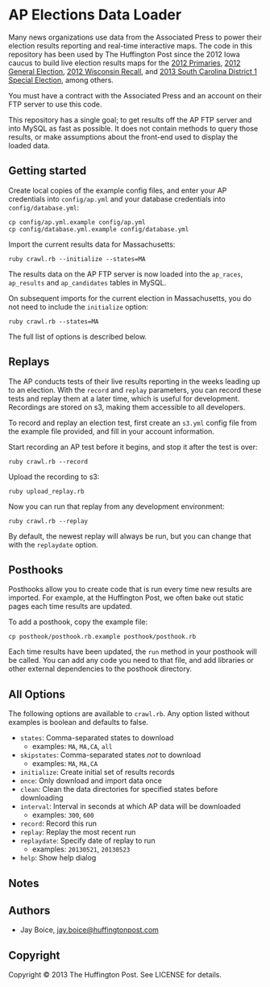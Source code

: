 # AP Elections Data Loader

Many news organizations use data from the Associated Press to power their election results reporting and real-time interactive maps. The code in this repository has been used by The Huffington Post since the 2012 Iowa caucus to build live election results maps for the [2012 Primaries](http://elections.huffingtonpost.com/2012/primaries), [2012 General Election](http://elections.huffingtonpost.com/2012/results), [2012 Wisconsin Recall](http://elections.huffingtonpost.com/2012/wisconsin-recall-results), and [2013 South Carolina District 1 Special Election](http://elections.huffingtonpost.com/2013/mark-sanford-vs-elizabeth-colbert-busch-sc1), among others.

You must have a contract with the Associated Press and an account on their FTP server to use this code.

This repository has a single goal; to get results off the AP FTP server and into MySQL as fast as possible. It does not contain methods to query those results, or make assumptions about the front-end used to display the loaded data.

## Getting started

Create local copies of the example config files, and enter your AP credentials into `config/ap.yml` and your database credentials into `config/database.yml`:

	cp config/ap.yml.example config/ap.yml
	cp config/database.yml.example config/database.yml

Import the current results data for Massachusetts:

	ruby crawl.rb --initialize --states=MA

The results data on the AP FTP server is now loaded into the `ap_races`, `ap_results` and `ap_candidates` tables in MySQL.

On subsequent imports for the current election in Massachusetts, you do not need to include the `initialize` option:

	ruby crawl.rb --states=MA

The full list of options is described below.

## Replays

The AP conducts tests of their live results reporting in the weeks leading up to an election. With the `record` and `replay` parameters, you can record these tests and replay them at a later time, which is useful for development. Recordings are stored on s3, making them accessible to all developers.

To record and replay an election test, first create an `s3.yml` config file from the example file provided, and fill in your account information.

Start recording an AP test before it begins, and stop it after the test is over:

	ruby crawl.rb --record

Upload the recording to s3:

	ruby upload_replay.rb

Now you can run that replay from any development environment:

	ruby crawl.rb --replay

By default, the newest replay will always be run, but you can change that with the `replaydate` option.

## Posthooks

Posthooks allow you to create code that is run every time new results are imported. For example, at the Huffington Post, we often bake out static pages each time results are updated.

To add a posthook, copy the example file:

	cp posthook/posthook.rb.example posthook/posthook.rb

Each time results have been updated, the `run` method in your posthook will be called. You can add any code you need to that file, and add libraries or other external dependencies to the posthook directory.

## All Options

The following options are available to `crawl.rb`. Any option listed without examples is boolean and defaults to false.

- `states`: Comma-separated states to download
    - examples: `MA`, `MA,CA`, `all`
- `skipstates`: Comma-separated states *not* to download
    - examples: `MA`, `MA,CA`
- `initialize`: Create initial set of results records
- `once`: Only download and import data once
- `clean`: Clean the data directories for specified states before downloading
- `interval`: Interval in seconds at which AP data will be downloaded
    - examples: `300`, `600`
- `record`: Record this run
- `replay`: Replay the most recent run
- `replaydate`: Specify date of replay to run
    - examples: `20130521`, `20130523`
- `help`: Show help dialog

## Notes

## Authors

- Jay Boice, jay.boice@huffingtonpost.com

## Copyright

Copyright &copy; 2013 The Huffington Post. See LICENSE for details.